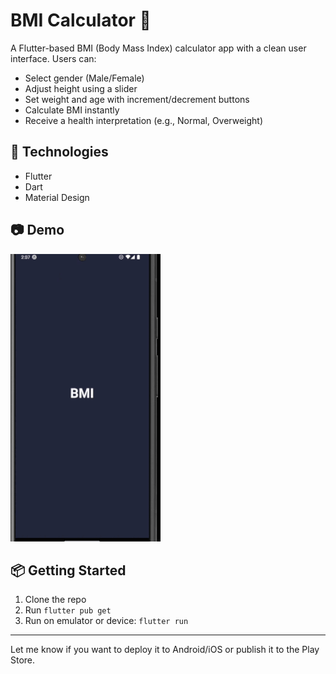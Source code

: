 # BMI Calculator 🧮

A Flutter-based BMI (Body Mass Index) calculator app with a clean user interface. Users can:

- Select gender (Male/Female)
- Adjust height using a slider
- Set weight and age with increment/decrement buttons
- Calculate BMI instantly
- Receive a health interpretation (e.g., Normal, Overweight)

## 🚀 Technologies
- Flutter
- Dart
- Material Design

## 📷 Demo
<img src="screenshots/BMI_screen_record.gif" width="240" height="460" alt="BMI Calculator Demo" />

## 📦 Getting Started
1. Clone the repo
2. Run `flutter pub get`
3. Run on emulator or device: `flutter run`

---

Let me know if you want to deploy it to Android/iOS or publish it to the Play Store.
